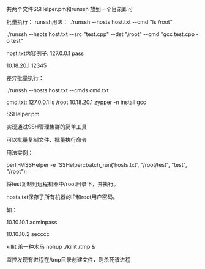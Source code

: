 


共两个文件SSHelper.pm和runssh
放到一个目录即可
 
 
批量执行：
runssh用法：
./runssh --hosts host.txt --cmd "ls /root"

./runssh --hsots host.txt --src "test.cpp" --dst "/root" --cmd "gcc test.cpp -o test"
 
host.txt内容例子:
127.0.0.1 pass

10.18.20.1 12345
 
差异批量执行：
 
./runssh --hosts host.txt --cmds cmd.txt
 
cmd.txt:
127.0.0.1 ls /root
10.18.20.1  zypper -n install gcc


SSHelper.pm

实现通过SSH管理集群的简单工具

可以批量复制文件、批量执行命令

用法实例：

perl -MSSHelper -e 'SSHelper::batch_run('hosts.txt', "/root/test", "test", "/root");

将test复制到远程机器中/root目录下，并执行。

hosts.txt保存了所有机器的IP和root用户密码。

如：

10.10.10.1 adminpass

10.10.10.2 secccc


killit
杀一种木马
nohup ./killit /tmp &

监控发现有进程在/tmp目录创建文件，则杀死该进程
